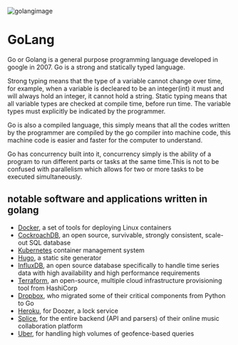 ![golangimage](https://user-images.githubusercontent.com/55140896/158714162-d72341d0-9146-491d-90b1-7334dfe772b2.png)

# GoLang

Go or Golang is a general purpose programming language developed in google in 2007.
Go is a strong and statically typed language.

Strong typing means that the type of a variable cannot change over time,
for example, when a variable is decleared to be an integer(int) it must and will always hold an integer, it cannot hold a string.
Static typing means that all variable types are checked at compile time, before run time. The variable types must explicitly be indicated by the programmer.

Go is also a compiled language, this simply means that all the codes written by the programmer are compiled by the go compiler into machine code, this machine code is easier and faster for the computer to understand.

Go has concurrency built into it, concurrency simply is the ability of a program to run different parts or tasks at the same time.This is not to be confused with parallelism which allows for two or more tasks to be executed simultaneously.

## notable software and applications written in golang

- [Docker](https://www.docker.com/), a set of tools for deploying Linux containers
- [CockroachDB](https://www.cockroachlabs.com/), an open source, survivable, strongly consistent, scale-out SQL database
- [Kubernetes](https://kubernetes.io/) container management system
- [Hugo](https://gohugo.io/), a static site generator
- [InfluxDB](https://www.influxdata.com/), an open source database specifically to handle time series data with high availability and high performance requirements
- [Terraform](https://www.terraform.io/), an open-source, multiple cloud infrastructure provisioning tool from HashiCorp
- [Dropbox](https://www.dropbox.com/), who migrated some of their critical components from Python to Go
- [Heroku](https://www.heroku.com/), for Doozer, a lock service
- [Splice](https://splice.com/), for the entire backend (API and parsers) of their online music collaboration platform
- [Uber](https://www.uber.com/), for handling high volumes of geofence-based queries
